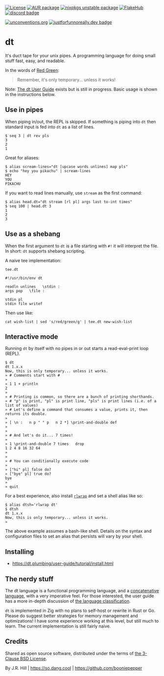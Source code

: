 [![License](https://img.shields.io/github/license/so-dang-cool/dt)](https://github.com/so-dang-cool/dt/blob/core/LICENSE.md)
[![AUR package](https://repology.org/badge/version-for-repo/aur/dt.svg)](https://repology.org/project/dt/versions)
[![nixpkgs unstable package](https://repology.org/badge/version-for-repo/nix_unstable/dt.svg)](https://repology.org/project/dt/versions)
[![FlakeHub](https://img.shields.io/endpoint?url=https://flakehub.com/f/so-dang-cool/dt/badge)](https://flakehub.com/flake/so-dang-cool/dt)
[![discord badge](https://img.shields.io/discord/1150472957093744721?logo=discord)](https://discord.gg/pwrVPJJMfZ)

[![unconventions.org](https://img.shields.io/badge/unconventions-%E7%84%A1%E9%99%90-orange)](https://unconventions.org)
[![justforfunnoreally.dev badge](https://img.shields.io/badge/justforfunnoreally-dev-9ff)](https://justforfunnoreally.dev)


# dt

It's duct tape for your unix pipes. A programming language for doing small
stuff fast, easy, and readable.

In the words of [Red Green](https://www.redgreen.com):

> Remember, it's only temporary... unless it works!

Note: [The dt User Guide](https://dt.plumbing/user-guide/) exists but is still
in progress. Basic usage is shown in the instructions below.


## Use in pipes

When piping in/out, the REPL is skipped. If something is piping into `dt` then
standard input is fed into `dt` as a list of lines.

```
$ seq 3 | dt rev pls
3
2
1
```

Great for aliases:

```
$ alias scream-lines="dt [upcase words unlines] map pls"
$ echo "hey you pikachu" | scream-lines
HEY
YOU
PIKACHU
```

If you want to read lines manually, use `stream` as the first command:

```
$ alias head.dt="dt stream [rl pl] args last to-int times"
$ seq 100 | head.dt 3
1
2
3
```

## Use as a shebang

When the first argument to `dt` is a file starting with `#!` it will interpret
the file. In short: `dt` supports shebang scripting.

A naive tee implementation:

`tee.dt`

```
#!/usr/bin/env dt

readln unlines   \stdin :
args pop   \file :

stdin pl
stdin file writef
```

Then use like:

```
cat wish-list | sed 's/red/green/g' | tee.dt new-wish-list
```

## Interactive mode

Running `dt` by itself with no pipes in or out starts a read-eval-print loop
(REPL).

```
$ dt
dt 1.x.x
Now, this is only temporary... unless it works.
» # Comments start with #
»
» 1 1 + println
2
»
» # Printing is common, so there are a bunch of printing shorthands.
» # "p" is print, "pl" is print line, "pls" is print lines (i.e. of a list of values)
» # Let's define a command that consumes a value, prints it, then returns its double.
»
» [ \n :   n p " " p   n 2 *] \print-and-double def
»
»
» # And let's do it... 7 times!
»
» 1 \print-and-double 7 times   drop
1 2 4 8 16 32 64
»
»
» # You can conditionally execute code
»
» ["hi" pl] false do?
» ["bye" pl] true do?
bye
»
» quit
```

For a best experience, also install
[`rlwrap`](https://github.com/hanslub42/rlwrap) and set a shell alias like so:

```
$ alias dtsh='rlwrap dt'
$ dtsh
dt 1.x.x
Now, this is only temporary... unless it works.
»
```

The above example assumes a bash-like shell. Details on the syntax and
configuration files to set an alias that persists will vary by your shell.


## Installing

* https://dt.plumbing/user-guide/tutorial/install.html


## The nerdy stuff

The dt language is a functional programming language, and a
[concatenative language](https://concatenative.org/wiki/view/Concatenative%20language),
with a very imperative feel. For those interested, the user guide has a more
in-depth discussion of [the language classification](https://dt.plumbing/user-guide/misc/classification.html).

`dt` is implemented in Zig with no plans to self-host or rewrite in Rust or Go.
Please do suggest better strategies for memory management and optimizations! I
have some experience working at this level, but still much to learn. The
current implementation is still fairly naive.

## Credits

Shared as open source software, distributed under the terms of [the 3-Clause BSD License](https://opensource.org/license/BSD-3-clause/).

By J.R. Hill | https://so.dang.cool | https://github.com/booniepepper

